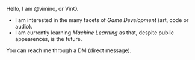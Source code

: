 Hello, I am @vimino, or VinO.

- I am interested in the many facets of *Game Development* (art, code or audio).
- I am currently learning *Machine Learning* as that, despite public appearences, is the future.

You can reach me through a DM (direct message).
